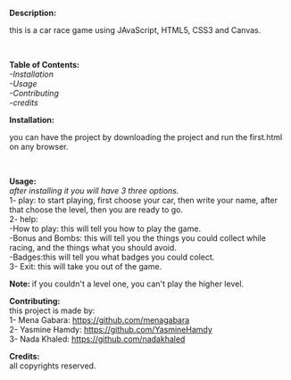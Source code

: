<b>Description:</b>
<p>this is a car race game using JAvaScript, HTML5, CSS3 and Canvas.</p><br>

<b>Table of Contents:</b><br>
  <i>-Installation</i><br>
  <i>-Usage</i><br>
  <i>-Contributing</i><br>
  <i>-credits</i></br>

<b>Installation:</b></br>
  <p>you can have the project by downloading the project and run the first.html on any browser.</p><br>

<b>Usage:</b><br>
  <i>after installing it you will have 3 three options.</i><br>
  1- play: to start playing, first choose your car, then write your name, after that choose the level, then you are ready to go.<br>
  2- help:<br>
      -How to play: this will tell you how to play the game.<br>
      -Bonus and Bombs: this will tell you the things you could collect while racing, and the things what you should avoid. <br>
      -Badges:this will tell you what badges you could colect.</br>
  3- Exit: this will take you out of the game.<br>
  
  <b>Note: </b>if you couldn't a level one, you can't play the higher level.<br>
  
<b>Contributing:</b></br> this project is made by:<br>
  1- Mena Gabara: https://github.com/menagabara<br>
  2- Yasmine Hamdy: https://github.com/YasmineHamdy<br>
  3- Nada Khaled: https://github.com/nadakhaled<br>

<b>Credits: </b><br>all copyrights reserved.
